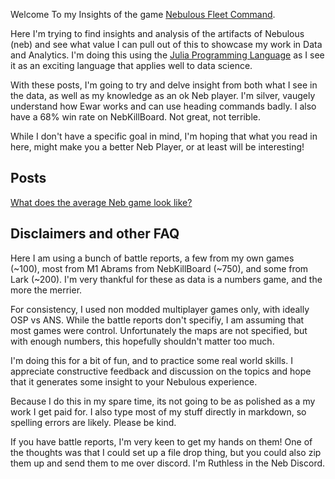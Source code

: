 Welcome To my Insights of the game [Nebulous Fleet Command](https://steamcommunity.com/app/887570). 

Here I'm trying to find insights and analysis of the artifacts of Nebulous (neb) and see what value I can pull out of this to showcase my work in Data and Analytics. I'm doing this using the [Julia Programming Language](https://julialang.org/) as I see it as an exciting language that applies well to data science. 

With these posts, I'm going to try and delve insight from both what I see in the data, as well as my knowledge as an ok Neb player. I'm silver, vaugely understand how Ewar works and can use heading commands badly. I also have a 68% win rate on NebKillBoard. Not great, not terrible.

While I don't have a specific goal in mind, I'm hoping that what you read in here, might make you a better Neb Player, or at least will be interesting! 

## Posts

[What does the average Neb game look like?](averageFleet.md)  
  
<!-- [Point Distributions of Hulls](hullPointDistribution.md)   -->



## Disclaimers and other FAQ 

Here I am using a bunch of battle reports, a few from my own games (~100), most from M1 Abrams from NebKillBoard (~750), and some from Lark (~200). I'm very thankful for these as data is a numbers game, and the more the merrier. 

For consistency, I used non modded multiplayer games only, with ideally OSP vs ANS. While the battle reports don't specifiy, I am assuming that most games were control. Unfortunately the maps are not specified, but with enough numbers, this hopefully shouldn't matter too much.  

I'm doing this for a bit of fun, and to practice some real world skills. I appreciate constructive feedback and discussion on the topics and hope that it generates some insight to your Nebulous experience. 

Because I do this in my spare time, its not going to be as polished as a my work I get paid for. I also type most of my stuff directly in markdown, so spelling errors are likely. Please be kind. 

If you have battle reports, I'm very keen to get my hands on them! One of the thoughts was that I could set up a file drop thing, but you could also zip them up and send them to me over discord. 
I'm Ruthless in the Neb Discord. 



